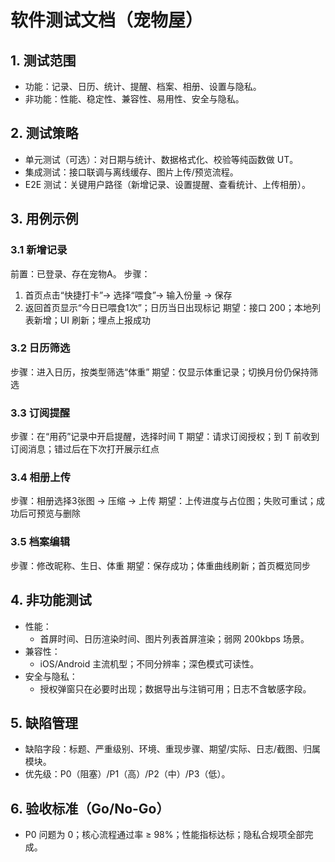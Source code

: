 # 软件测试文档（宠物屋）

## 1. 测试范围
- 功能：记录、日历、统计、提醒、档案、相册、设置与隐私。
- 非功能：性能、稳定性、兼容性、易用性、安全与隐私。

## 2. 测试策略
- 单元测试（可选）：对日期与统计、数据格式化、校验等纯函数做 UT。
- 集成测试：接口联调与离线缓存、图片上传/预览流程。
- E2E 测试：关键用户路径（新增记录、设置提醒、查看统计、上传相册）。

## 3. 用例示例
### 3.1 新增记录
前置：已登录、存在宠物A。
步骤：
1) 首页点击“快捷打卡”→ 选择“喂食”→ 输入份量 → 保存
2) 返回首页显示“今日已喂食1次”；日历当日出现标记
期望：接口 200；本地列表新增；UI 刷新；埋点上报成功

### 3.2 日历筛选
步骤：进入日历，按类型筛选“体重”
期望：仅显示体重记录；切换月份仍保持筛选

### 3.3 订阅提醒
步骤：在“用药”记录中开启提醒，选择时间 T
期望：请求订阅授权；到 T 前收到订阅消息；错过后在下次打开展示红点

### 3.4 相册上传
步骤：相册选择3张图 → 压缩 → 上传
期望：上传进度与占位图；失败可重试；成功后可预览与删除

### 3.5 档案编辑
步骤：修改昵称、生日、体重
期望：保存成功；体重曲线刷新；首页概览同步

## 4. 非功能测试
- 性能：
  - 首屏时间、日历渲染时间、图片列表首屏渲染；弱网 200kbps 场景。
- 兼容性：
  - iOS/Android 主流机型；不同分辨率；深色模式可读性。
- 安全与隐私：
  - 授权弹窗只在必要时出现；数据导出与注销可用；日志不含敏感字段。

## 5. 缺陷管理
- 缺陷字段：标题、严重级别、环境、重现步骤、期望/实际、日志/截图、归属模块。
- 优先级：P0（阻塞）/P1（高）/P2（中）/P3（低）。

## 6. 验收标准（Go/No-Go）
- P0 问题为 0；核心流程通过率 ≥ 98%；性能指标达标；隐私合规项全部完成。


